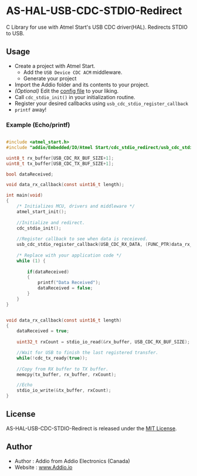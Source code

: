 # AS-HAL-USB-CDC-STDIO-Redirect
C Library for use with Atmel Start's USB CDC driver(HAL). Redirects STDIO to USB.



## Usage

- Create a project with Atmel Start.
  - Add the `USB Device CDC ACM` middleware.
  - Generate your project
- Import the Addio folder and its contents to your project.
- _(Optional)_ Edit the [config file](https://github.com/AddioElectronics/AS-HAL-USB-CDC-STDIO-Redirect/blob/master/Addio/Embedded/IO/Atmel%20Start/cdc_stdio_redirect/usb_cdc_stdio_config.h) to your liking.
- Call `cdc_stdio_init()` in your initialization routine.
- Register your desired callbacks using `usb_cdc_stdio_register_callback`
- `printf` away!

### Example (Echo/printf)

``` C

#include <atmel_start.h>
#include "addio/Embedded/IO/Atmel Start/cdc_stdio_redirect/usb_cdc_stdio.h"

uint8_t rx_buffer[USB_CDC_RX_BUF_SIZE+1];
uint8_t tx_buffer[USB_CDC_TX_BUF_SIZE+1];

bool dataReceived;

void data_rx_callback(const uint16_t length);

int main(void)
{
	/* Initializes MCU, drivers and middleware */
	atmel_start_init();
	
	//Initialize and redirect.
	cdc_stdio_init();
	
	//Register callback to see when data is receieved.
	usb_cdc_stdio_register_callback(USB_CDC_RX_DATA, (FUNC_PTR)data_rx_callback);	
	
	/* Replace with your application code */
	while (1) {
		
		if(dataReceived)
		{
			printf("Data Received");
			dataReceived = false;
		}
	}
}


void data_rx_callback(const uint16_t length)
{
	dataReceived = true;
	
	uint32_t rxCount = stdio_io_read(&rx_buffer, USB_CDC_RX_BUF_SIZE);

	//Wait for USB to finish the last registered transfer.
	while(!cdc_tx_ready(true));
	
	//Copy from RX buffer to TX buffer.
	memcpy(tx_buffer, rx_buffer, rxCount);

	//Echo
	stdio_io_write(&tx_buffer, rxCount);
}

```

## License

AS-HAL-USB-CDC-STDIO-Redirect is released under the [MIT License](http://www.opensource.org/licenses/MIT).

## Author

- Author : Addio from Addio Electronics (Canada)
- Website : www.Addio.io

